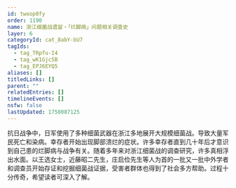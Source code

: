 ```yaml
---
id: twoop0fy
order: 1190
name: 浙江细菌战遗留・「烂脚病」问题相关调查史
layer: 6
categoryId: cat_8abY-bU7
tagIds:
  - tag_TRpfu-I4
  - tag_wK1Gjc5B
  - tag_EPJ6EYQ5
aliases: []
titledLinks: []
parent: ""
relatedEntries: []
timelineEvents: []
nsfw: false
lastUpdated: 1758087125
---
```


抗日战争中，日军使用了多种细菌武器在浙江多地展开大规模细菌战。导致大量军民死亡和染病。幸存者开始出现脚部溃烂的症状。许多幸存者直到几十年后才意识到自己患的烂脚病与战争有关。随着多年来对浙江细菌战的调查研究，许多真相浮出水面。以王选女士，近藤昭二先生，庄启俭先生等人为首的一批又一批中外学者和调查员开始存证和挖掘细菌战证据，受害者群体也得到了社会多方帮助。过程十分传奇，希望读者可深入了解。